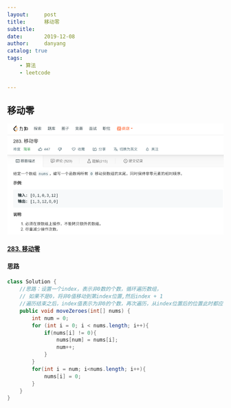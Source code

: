 ```yaml
---
layout:     post
title:      移动零
subtitle:   
date:       2019-12-08
author:     danyang
catalog: true
tags:
    - 算法
    - leetcode

---
```


## 移动零

![](../img/移动零.png)

#### [283. 移动零](https://leetcode-cn.com/problems/move-zeroes/)

#### 思路



```java
class Solution {
    //思路：设置一个index，表示非0数的个数，循环遍历数组，
    // 如果不是0，将非0值移动到第index位置,然后index + 1
    //遍历结束之后，index值表示为非0的个数，再次遍历，从index位置后的位置此时都应该为0
    public void moveZeroes(int[] nums) {
		int num = 0;
        for (int i = 0; i < nums.length; i++){
            if(nums[i] != 0){
                nums[num] = nums[i];
                num++;
            }
        }
        for(int i = num; i<nums.length; i++){
            nums[i] = 0;
        }
    }
}
```

